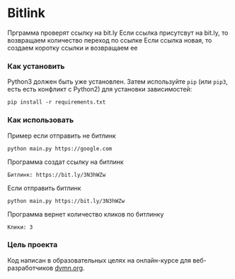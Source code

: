 # Bitlink

Прграмма проверят ссылку на bit.ly
Если ссылка присутсвут на bit.ly, то возвращаем количество переход по ссылке
Если ссылка новая, то создаем коротку ссылки и возвращаем ее

### Как установить

Python3 должен быть уже установлен. 
Затем используйте `pip` (или `pip3`, есть есть конфликт с Python2) для установки зависимостей:
```
pip install -r requirements.txt
```

### Как использовать

Пример если отправить не битлинк

```
python main.py https://google.com
```

Программа создат ссылку на битлинк

```
Битлинк: https://bit.ly/3N3hWZw
```

Если отправить битлинк

```
python main.py https://bit.ly/3N3hWZw
```

Программа вернет количество кликов по битлинку

```
Клики: 3
```

### Цель проекта

Код написан в образовательных целях на онлайн-курсе для веб-разработчиков [dvmn.org](https://dvmn.org/).